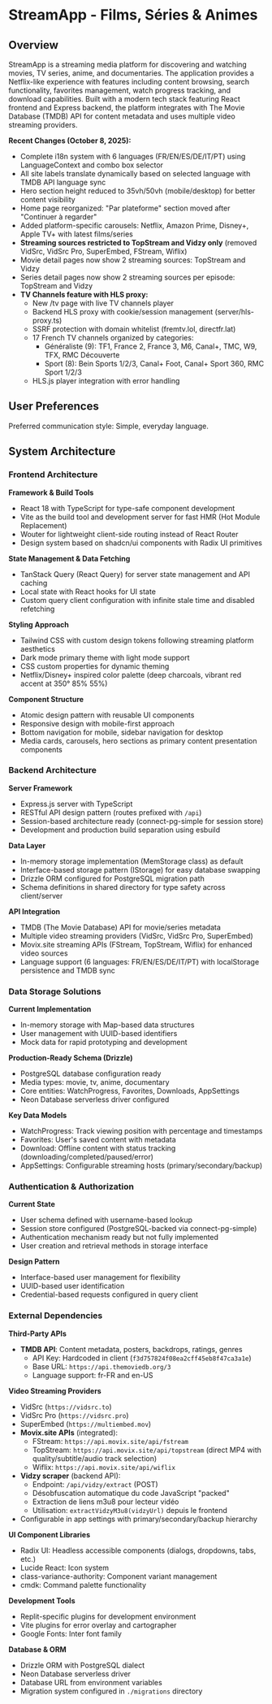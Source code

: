 # StreamApp - Films, Séries & Animes

## Overview

StreamApp is a streaming media platform for discovering and watching movies, TV series, anime, and documentaries. The application provides a Netflix-like experience with features including content browsing, search functionality, favorites management, watch progress tracking, and download capabilities. Built with a modern tech stack featuring React frontend and Express backend, the platform integrates with The Movie Database (TMDB) API for content metadata and uses multiple video streaming providers.

**Recent Changes (October 8, 2025):**
- Complete i18n system with 6 languages (FR/EN/ES/DE/IT/PT) using LanguageContext and combo box selector
- All site labels translate dynamically based on selected language with TMDB API language sync
- Hero section height reduced to 35vh/50vh (mobile/desktop) for better content visibility
- Home page reorganized: "Par plateforme" section moved after "Continuer à regarder"
- Added platform-specific carousels: Netflix, Amazon Prime, Disney+, Apple TV+ with latest films/series
- **Streaming sources restricted to TopStream and Vidzy only** (removed VidSrc, VidSrc Pro, SuperEmbed, FStream, Wiflix)
- Movie detail pages now show 2 streaming sources: TopStream and Vidzy
- Series detail pages now show 2 streaming sources per episode: TopStream and Vidzy
- **TV Channels feature with HLS proxy:**
  - New /tv page with live TV channels player
  - Backend HLS proxy with cookie/session management (server/hls-proxy.ts)
  - SSRF protection with domain whitelist (fremtv.lol, directfr.lat)
  - 17 French TV channels organized by categories:
    - Généraliste (9): TF1, France 2, France 3, M6, Canal+, TMC, W9, TFX, RMC Découverte
    - Sport (8): Bein Sports 1/2/3, Canal+ Foot, Canal+ Sport 360, RMC Sport 1/2/3
  - HLS.js player integration with error handling

## User Preferences

Preferred communication style: Simple, everyday language.

## System Architecture

### Frontend Architecture

**Framework & Build Tools**
- React 18 with TypeScript for type-safe component development
- Vite as the build tool and development server for fast HMR (Hot Module Replacement)
- Wouter for lightweight client-side routing instead of React Router
- Design system based on shadcn/ui components with Radix UI primitives

**State Management & Data Fetching**
- TanStack Query (React Query) for server state management and API caching
- Local state with React hooks for UI state
- Custom query client configuration with infinite stale time and disabled refetching

**Styling Approach**
- Tailwind CSS with custom design tokens following streaming platform aesthetics
- Dark mode primary theme with light mode support
- CSS custom properties for dynamic theming
- Netflix/Disney+ inspired color palette (deep charcoals, vibrant red accent at 350° 85% 55%)

**Component Structure**
- Atomic design pattern with reusable UI components
- Responsive design with mobile-first approach
- Bottom navigation for mobile, sidebar navigation for desktop
- Media cards, carousels, hero sections as primary content presentation components

### Backend Architecture

**Server Framework**
- Express.js server with TypeScript
- RESTful API design pattern (routes prefixed with `/api`)
- Session-based architecture ready (connect-pg-simple for session store)
- Development and production build separation using esbuild

**Data Layer**
- In-memory storage implementation (MemStorage class) as default
- Interface-based storage pattern (IStorage) for easy database swapping
- Drizzle ORM configured for PostgreSQL migration path
- Schema definitions in shared directory for type safety across client/server

**API Integration**
- TMDB (The Movie Database) API for movie/series metadata
- Multiple video streaming providers (VidSrc, VidSrc Pro, SuperEmbed)
- Movix.site streaming APIs (FStream, TopStream, Wiflix) for enhanced video sources
- Language support (6 languages: FR/EN/ES/DE/IT/PT) with localStorage persistence and TMDB sync

### Data Storage Solutions

**Current Implementation**
- In-memory storage with Map-based data structures
- User management with UUID-based identifiers
- Mock data for rapid prototyping and development

**Production-Ready Schema (Drizzle)**
- PostgreSQL database configuration ready
- Media types: movie, tv, anime, documentary
- Core entities: WatchProgress, Favorites, Downloads, AppSettings
- Neon Database serverless driver configured

**Key Data Models**
- WatchProgress: Track viewing position with percentage and timestamps
- Favorites: User's saved content with metadata
- Download: Offline content with status tracking (downloading/completed/paused/error)
- AppSettings: Configurable streaming hosts (primary/secondary/backup)

### Authentication & Authorization

**Current State**
- User schema defined with username-based lookup
- Session store configured (PostgreSQL-backed via connect-pg-simple)
- Authentication mechanism ready but not fully implemented
- User creation and retrieval methods in storage interface

**Design Pattern**
- Interface-based user management for flexibility
- UUID-based user identification
- Credential-based requests configured in query client

### External Dependencies

**Third-Party APIs**
- **TMDB API**: Content metadata, posters, backdrops, ratings, genres
  - API Key: Hardcoded in client (`f3d757824f08ea2cff45eb8f47ca3a1e`)
  - Base URL: `https://api.themoviedb.org/3`
  - Language support: fr-FR and en-US
  
**Video Streaming Providers**
- VidSrc (`https://vidsrc.to`)
- VidSrc Pro (`https://vidsrc.pro`)
- SuperEmbed (`https://multiembed.mov`)
- **Movix.site APIs** (integrated):
  - FStream: `https://api.movix.site/api/fstream`
  - TopStream: `https://api.movix.site/api/topstream` (direct MP4 with quality/subtitle/audio track selection)
  - Wiflix: `https://api.movix.site/api/wiflix`
- **Vidzy scraper** (backend API):
  - Endpoint: `/api/vidzy/extract` (POST)
  - Désobfuscation automatique du code JavaScript "packed"
  - Extraction de liens m3u8 pour lecteur vidéo
  - Utilisation: `extractVidzyM3u8(vidzyUrl)` depuis le frontend
- Configurable in app settings with primary/secondary/backup hierarchy

**UI Component Libraries**
- Radix UI: Headless accessible components (dialogs, dropdowns, tabs, etc.)
- Lucide React: Icon system
- class-variance-authority: Component variant management
- cmdk: Command palette functionality

**Development Tools**
- Replit-specific plugins for development environment
- Vite plugins for error overlay and cartographer
- Google Fonts: Inter font family

**Database & ORM**
- Drizzle ORM with PostgreSQL dialect
- Neon Database serverless driver
- Database URL from environment variables
- Migration system configured in `./migrations` directory
